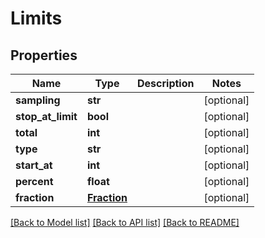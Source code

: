 # Limits

## Properties
Name | Type | Description | Notes
------------ | ------------- | ------------- | -------------
**sampling** | **str** |  | [optional] 
**stop_at_limit** | **bool** |  | [optional] 
**total** | **int** |  | [optional] 
**type** | **str** |  | [optional] 
**start_at** | **int** |  | [optional] 
**percent** | **float** |  | [optional] 
**fraction** | [**Fraction**](Fraction.md) |  | [optional] 

[[Back to Model list]](../README.md#documentation-for-models) [[Back to API list]](../README.md#documentation-for-api-endpoints) [[Back to README]](../README.md)


